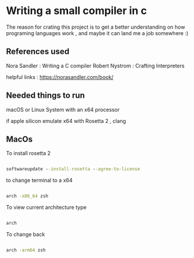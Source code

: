 # Writing a small compiler in c

The reason for crating this project is to get a better understanding on how programing languages work , 
and maybe it can land me a job somewhere :)

## References used

Nora Sandler : Writing a C compiler
Robert Nystrom : Crafting Interpreters

helpful links : https://norasandler.com/book/
## Needed things to run

macOS or Linux System with an x64 processor

if apple silicon emulate x64 with Rosetta 2 , clang 


## MacOs
To install rosetta 2
```cmd

softwareupdate --install-rosetta --agree-to-license

```

to change terminal to a x64
```cmd

arch -x86_64 zsh

```

To view current architecture type 
```cmd

arch

```

To change back
```cmd

arch -arm64 zsh

```
